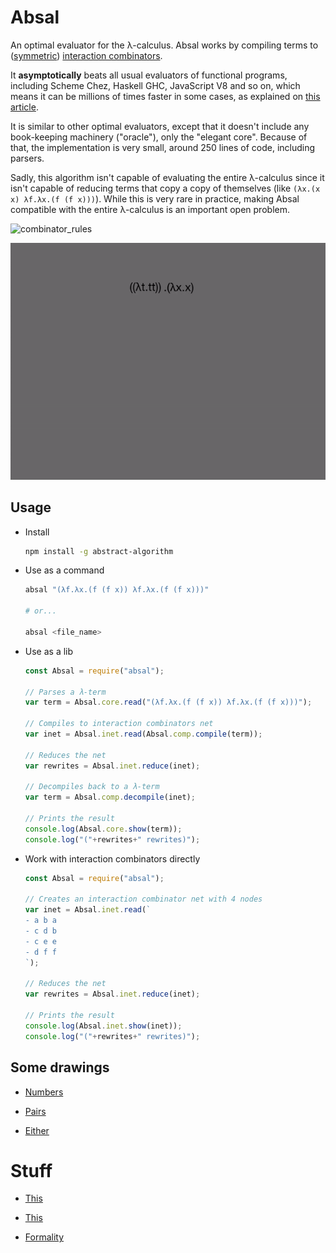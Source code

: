 # Absal

An optimal evaluator for the λ-calculus. Absal works by compiling terms to
([symmetric](https://scholar.google.com.br/scholar?q=symmetric+interaction+combinators&hl=en&as_sdt=0&as_vis=1&oi=scholart&sa=X&ved=0ahUKEwjNgZbO7aTVAhUEkZAKHYyTAFgQgQMIJjAA))
[interaction
combinators](http://www.sciencedirect.com/science/article/pii/S0890540197926432).

It **asymptotically** beats all usual evaluators of functional programs,
including Scheme Chez, Haskell GHC, JavaScript V8 and so on, which means it can
be millions of times faster in some cases, as explained on [this
article](https://medium.com/@maiavictor/solving-the-mystery-behind-abstract-algorithms-magical-optimizations-144225164b07).


It is similar to other optimal evaluators, except that it doesn't include any
book-keeping machinery ("oracle"), only the "elegant core". Because of that, the
implementation is very small, around 250 lines of code, including parsers.

Sadly, this algorithm isn't capable of evaluating the entire λ-calculus since it
isn't capable of reducing terms that copy a copy of themselves (like `(λx.(x x)
λf.λx.(f (f x)))`). While this is very rare in practice, making Absal compatible
with the entire λ-calculus is an important open problem.

![combinator_rules](images/combinators_rules.png)

![inets](https://raw.githubusercontent.com/moonad/Assets/master/images/inet-simulation.gif)

## Usage

- Install

    ```bash
    npm install -g abstract-algorithm
    ```

- Use as a command

    ```bash
    absal "(λf.λx.(f (f x)) λf.λx.(f (f x)))"

    # or...

    absal <file_name>
    ```

- Use as a lib

    ```javascript
    const Absal = require("absal");

    // Parses a λ-term
    var term = Absal.core.read("(λf.λx.(f (f x)) λf.λx.(f (f x)))");

    // Compiles to interaction combinators net
    var inet = Absal.inet.read(Absal.comp.compile(term));

    // Reduces the net
    var rewrites = Absal.inet.reduce(inet);

    // Decompiles back to a λ-term
    var term = Absal.comp.decompile(inet);

    // Prints the result
    console.log(Absal.core.show(term));
    console.log("("+rewrites+" rewrites)");
    ```

- Work with interaction combinators directly

    ```javascript
    const Absal = require("absal");

    // Creates an interaction combinator net with 4 nodes
    var inet = Absal.inet.read(`
    - a b a
    - c d b
    - c e e
    - d f f
    `);

    // Reduces the net
    var rewrites = Absal.inet.reduce(inet);

    // Prints the result
    console.log(Absal.inet.show(inet));
    console.log("("+rewrites+" rewrites)");
    ```

## Some drawings

- [Numbers](images/handwritten_example.jpg?raw=true)

- [Pairs](images/pairs_on_inets.jpg?raw=true)

- [Either](images/either_on_inets.jpg?raw=true)

# Stuff

- [This](https://github.com/MaiaVictor/abstract-algorithm/blob/old_repo/examples/lambda-calculus.js)

- [This](https://github.com/MaiaVictor/parallel_lambda_computer_tests)

- [Formality](https://github.com/moonad/formality)
